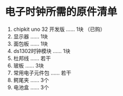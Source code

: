 # 电子时钟所需的原件清单
1. chipkit uno 32  开发版   ......       1块  （已购）
2. 显示器                   ......       1块  
3. 面包板                   ......       1块  
4. ds1302时钟模块           ......       1块  
5. 杜邦线                   ......       若干  
6. 玻板                     ......       3块   
7. 常用电子元件包            ......       若干  
8. 鳄尾夹                   ......       3个  
9. 电池盒                   ......       3个  